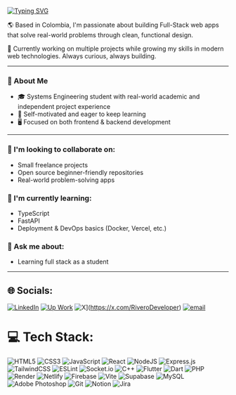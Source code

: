 [![Typing SVG](https://readme-typing-svg.herokuapp.com?color=FF3670&size=35&center=true&vCenter=true&width=1000&lines=Welcome+to+my+GitHub+profile!;My+name+is+Samuel+Rivero;I'm+a+Freelancer+Full+Stack+Developer)](https://git.io/typing-svg)

🌎 Based in Colombia, I'm passionate about building Full-Stack web apps that solve real-world problems through clean, functional design.

🚀 Currently working on multiple projects while growing my skills in modern web technologies. Always curious, always building.

---

### 🔧 About Me

- 🎓 Systems Engineering student with real-world academic and independent project experience  
- 🧠 Self-motivated and eager to keep learning  
- 🖥️ Focused on both frontend & backend development  

---

### 🤝 I'm looking to collaborate on:
- Small freelance projects
- Open source beginner-friendly repositories
- Real-world problem-solving apps

### 🌱 I'm currently learning:
- TypeScript
- FastAPI
- Deployment & DevOps basics (Docker, Vercel, etc.)

### 💬 Ask me about:
- Learning full stack as a student

---

## 🌐 Socials:
[![LinkedIn](https://img.shields.io/badge/LinkedIn-%230077B5.svg?logo=linkedin&logoColor=white)](https://www.linkedin.com/in/samuel-enrique-rivero-urribarr%C3%AD-a7927b363/) [![Up Work](https://img.shields.io/badge/Upwork-494949?style=flat&logo=upwork)](https://www.upwork.com/freelancers/~01983e6f2a74e59ac4?mp_source=share) ![X](https://img.shields.io/badge/X-black.svg?logo=X&logoColor=white)](https://x.com/RiveroDeveloper) [![email](https://img.shields.io/badge/Email-D14836?logo=gmail&logoColor=white)](mailto:samuelenriquerivero@gmail.com)

# 💻 Tech Stack:
![HTML5](https://img.shields.io/badge/html5-%23E34F26.svg?style=for-the-badge&logo=html5&logoColor=white) ![CSS3](https://img.shields.io/badge/css3-%231572B6.svg?style=for-the-badge&logo=css3&logoColor=white) ![JavaScript](https://img.shields.io/badge/javascript-%23323330.svg?style=for-the-badge&logo=javascript&logoColor=%23F7DF1E) ![React](https://img.shields.io/badge/react-%2320232a.svg?style=for-the-badge&logo=react&logoColor=%2361DAFB) ![NodeJS](https://img.shields.io/badge/node.js-6DA55F?style=for-the-badge&logo=node.js&logoColor=white) ![Express.js](https://img.shields.io/badge/express.js-%23404d59.svg?style=for-the-badge&logo=express&logoColor=%2361DAFB)  ![TailwindCSS](https://img.shields.io/badge/tailwindcss-%2338B2AC.svg?style=for-the-badge&logo=tailwind-css&logoColor=white) ![ESLint](https://img.shields.io/badge/ESLint-4B3263?style=for-the-badge&logo=eslint&logoColor=white) ![Socket.io](https://img.shields.io/badge/Socket.io-black?style=for-the-badge&logo=socket.io&badgeColor=010101) ![C++](https://img.shields.io/badge/c++-%2300599C.svg?style=for-the-badge&logo=c%2B%2B&logoColor=white) ![Flutter](https://img.shields.io/badge/Flutter-%2302569B.svg?style=for-the-badge&logo=Flutter&logoColor=white) ![Dart](https://img.shields.io/badge/dart-%230175C2.svg?style=for-the-badge&logo=dart&logoColor=white) ![PHP](https://img.shields.io/badge/php-%23777BB4.svg?style=for-the-badge&logo=php&logoColor=white) ![Render](https://img.shields.io/badge/Render-%46E3B7.svg?style=for-the-badge&logo=render&logoColor=white) ![Netlify](https://img.shields.io/badge/netlify-%23000000.svg?style=for-the-badge&logo=netlify&logoColor=#00C7B7) ![Firebase](https://img.shields.io/badge/firebase-%23039BE5.svg?style=for-the-badge&logo=firebase)  ![Vite](https://img.shields.io/badge/vite-%23646CFF.svg?style=for-the-badge&logo=vite&logoColor=white) ![Supabase](https://img.shields.io/badge/Supabase-3ECF8E?style=for-the-badge&logo=supabase&logoColor=white) ![MySQL](https://img.shields.io/badge/mysql-4479A1.svg?style=for-the-badge&logo=mysql&logoColor=white) ![Adobe Photoshop](https://img.shields.io/badge/adobe%20photoshop-%2331A8FF.svg?style=for-the-badge&logo=adobe%20photoshop&logoColor=white) ![Git](https://img.shields.io/badge/git-%23F05033.svg?style=for-the-badge&logo=git&logoColor=white) ![Notion](https://img.shields.io/badge/Notion-%23000000.svg?style=for-the-badge&logo=notion&logoColor=white) ![Jira](https://img.shields.io/badge/jira-%230A0FFF.svg?style=for-the-badge&logo=jira&logoColor=white)

